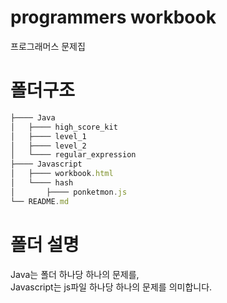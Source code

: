 # programmers workbook
프로그래머스 문제집

# 폴더구조
```javascript
├──── Java
│   ├──── high_score_kit
│   ├──── level_1
│   ├──── level_2
│   └──── regular_expression
├──── Javascript
│   ├──── workbook.html
│   └──── hash
│       ├──── ponketmon.js
└── README.md
```
# 폴더 설명
Java는 폴더 하나당 하나의 문제를,\
Javascript는 js파일 하나당 하나의 문제를 의미합니다.